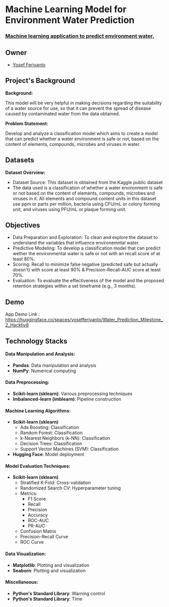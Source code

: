 # Machine Learning Model for Environment Water Prediction

<h3 align="left"><a href="https://huggingface.co/spaces/yosefferiyanto/Water_Prediction_Milestone_2_Hacktiv8">Machine learning application to predict environment water.</a></h3>

## Owner

- [Yosef Feriyanto](https://www.linkedin.com/in/yosef-feriyanto-522754175/)

## Project's Background

**Background:**

 This model will be very helpful in making decisions regarding the suitability of a water source for use, so that it can prevent the spread of disease caused by contaminated water from the data obtained.

**Problem Statement:**

Develop and analyze a classification model which aims to create a model that can predict whether a water environment is safe or not, based on the content of elements, compounds, microbes and viruses in water.

## Datasets

**Dataset Overview:**

- Dataset Source: This dataset is obtained from the Kaggle public dataset
- The data used is a classification of whether a water environment is safe or not based on the content of elements, compounds, microbes and viruses in it. All elements and compound content units in this dataset use ppm or parts per million, bacteria using CFU/mL or colony forming unit, and viruses using PFU/mL or plaque forming unit.

## Objectives

- Data Preparation and Exploration: To clean and explore the dataset to understand the variables that influence environemntal water.
- Predictive Modeling: To develop a classification model that can predict wether the environmental water is safe or not with an recall score of at least 80%.
- Scoring: Recall to minimize false negative (predicted safe but actually doesn't) with score at least 90% & Precision-Recall-AUC score at least 70%.
- Evaluation: To evaluate the effectiveness of the model and the proposed retention strategies within a set timeframe (e.g., 3 months).

## Demo

App Demo Link : https://huggingface.co/spaces/yosefferiyanto/Water_Prediction_Milestone_2_Hacktiv8

## Technology Stacks

#### Data Manipulation and Analysis:
- **Pandas**: Data manipulation and analysis
- **NumPy**: Numerical computing

#### Data Preprocessing:
- **Scikit-learn (sklearn)**: Various preprocessing techniques
- **Imbalanced-learn (imblearn)**: Pipeline construction

#### Machine Learning Algorithms:
- **Scikit-learn (sklearn)**
  - Ada Boosting: Classification
  - Random Forest: Classification
  - k-Nearest Neighbors (k-NN): Classification
  - Decision Trees: Classification
  - Support Vector Machines (SVM): Classification
- **Hugging Face**: Model deployment

#### Model Evaluation Techniques:
- **Scikit-learn (sklearn)**
  - Stratified K-Fold: Cross-validation
  - Randomized Search CV: Hyperparameter tuning
  - Metrics: 
    - F1 Score
    - Recall
    - Precision
    - Accuracy
    - ROC-AUC
    - PR-AUC
  - Confusion Matrix
  - Precision-Recall Curve
  - ROC Curve

#### Data Visualization:
- **Matplotlib**: Plotting and visualization
- **Seaborn**: Plotting and visualization

#### Miscellaneous:
- **Python's Standard Library**: Warning control
- **Python's Standard Library**: Time
